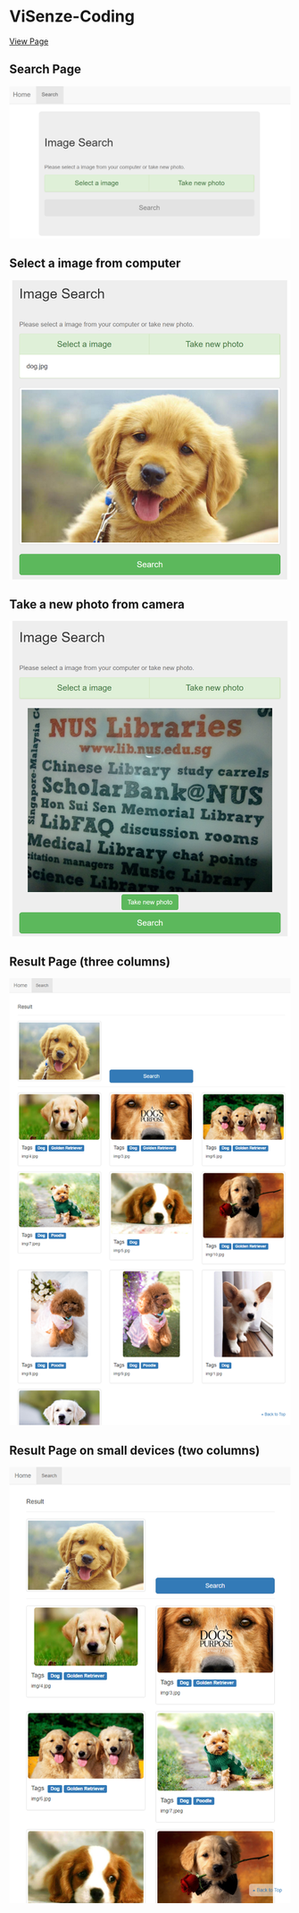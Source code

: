 # ViSenze-Coding
[View Page](https://fcharmy.github.io/ViSenze-Coding/)

## Search Page
![](https://github.com/fcharmy/ViSenze-Coding/blob/master/img/demo1.png)
## Select a image from computer
![](https://github.com/fcharmy/ViSenze-Coding/blob/master/img/demo2.png)
## Take a new photo from camera
![](https://github.com/fcharmy/ViSenze-Coding/blob/master/img/demo3.png)
## Result Page (three columns)
![](https://github.com/fcharmy/ViSenze-Coding/blob/master/img/demo4.png)
## Result Page on small devices (two columns)
![](https://github.com/fcharmy/ViSenze-Coding/blob/master/img/demo5.png)
